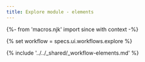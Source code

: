 ```yaml
---
title: Explore module - elements
---
```


{%- from 'macros.njk' import since with context -%}

{% set workflow = specs.ui.workflows.explore %}

{% include '../../_shared/_workflow-elements.md' %}
